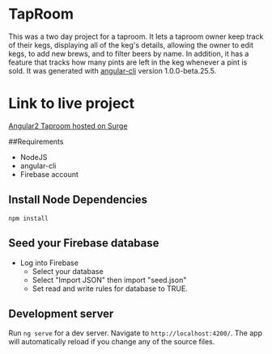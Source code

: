 # TapRoom
This was a two day project for a taproom. It lets a taproom owner keep track of their kegs, displaying all of the keg's details, allowing the owner to edit kegs, to add new brews, and to filter beers by name. In addition, it has a feature that tracks how many pints are left in the keg whenever a pint is sold.
It was generated with [angular-cli](https://github.com/angular/angular-cli) version 1.0.0-beta.25.5.
# Link to live project
[Angular2 Taproom hosted on Surge](http://angular-taproom.surge.sh/)

##Requirements
* NodeJS
* angular-cli
* Firebase account

## Install Node Dependencies
```
npm install
```
## Seed your Firebase database
* Log into Firebase
  * Select your database
  * Select "Import JSON" then import "seed.json"
  * Set read and write rules for database to TRUE.

## Development server
Run `ng serve` for a dev server. Navigate to `http://localhost:4200/`. The app will automatically reload if you change any of the source files.
